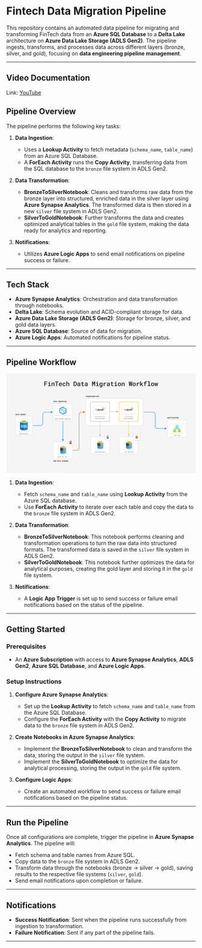# Fintech Data Migration Pipeline

This repository contains an automated data pipeline for migrating and transforming FinTech data from an **Azure SQL Database** to a **Delta Lake** architecture on **Azure Data Lake Storage (ADLS Gen2)**. The pipeline ingests, transforms, and processes data across different layers (bronze, silver, and gold), focusing on **data engineering pipeline management**.

---
## Video Documentation
Link: [YouTube](https://youtu.be/adW2WUgc55s)

## **Pipeline Overview**

The pipeline performs the following key tasks:

1. **Data Ingestion**:
   - Uses a **Lookup Activity** to fetch metadata (`schema_name`, `table_name`) from an Azure SQL Database.
   - A **ForEach Activity** runs the **Copy Activity**, transferring data from the SQL database to the `bronze` file system in ADLS Gen2.

2. **Data Transformation**:
   - **BronzeToSilverNotebook**: Cleans and transforms raw data from the bronze layer into structured, enriched data in the silver layer using **Azure Synapse Analytics**. The transformed data is then stored in a new `silver` file system in ADLS Gen2.
   - **SilverToGoldNotebook**: Further transforms the data and creates optimized analytical tables in the `gold` file system, making the data ready for analytics and reporting.

3. **Notifications**:
   - Utilizes **Azure Logic Apps** to send email notifications on pipeline success or failure.

---

## **Tech Stack**

- **Azure Synapse Analytics**: Orchestration and data transformation through notebooks.
- **Delta Lake**: Schema evolution and ACID-compliant storage for data.
- **Azure Data Lake Storage (ADLS Gen2)**: Storage for bronze, silver, and gold data layers.
- **Azure SQL Database**: Source of data for migration.
- **Azure Logic Apps**: Automated notifications for pipeline status.

---

## **Pipeline Workflow**
![Pipeline Workflow](https://github.com/tahir007malik/fintechDataMigration/blob/main/docs/fintechDataMigration-worflow.png)

1. **Data Ingestion**:
   - Fetch `schema_name` and `table_name` using **Lookup Activity** from the Azure SQL database.
   - Use **ForEach Activity** to iterate over each table and copy the data to the `bronze` file system in ADLS Gen2.

2. **Data Transformation**:
   - **BronzeToSilverNotebook**: This notebook performs cleaning and transformation operations to turn the raw data into structured formats. The transformed data is saved in the `silver` file system in ADLS Gen2.
   - **SilverToGoldNotebook**: This notebook further optimizes the data for analytical purposes, creating the gold layer and storing it in the `gold` file system.

3. **Notifications**:
   - A **Logic App Trigger** is set up to send success or failure email notifications based on the status of the pipeline.

---

## **Getting Started**

### **Prerequisites**
- An **Azure Subscription** with access to **Azure Synapse Analytics**, **ADLS Gen2**, **Azure SQL Database**, and **Azure Logic Apps**.

### **Setup Instructions**
1. **Configure Azure Synapse Analytics**:
   - Set up the **Lookup Activity** to fetch `schema_name` and `table_name` from the Azure SQL Database.
   - Configure the **ForEach Activity** with the **Copy Activity** to migrate data to the `bronze` file system in ADLS Gen2.

2. **Create Notebooks in Azure Synapse Analytics**:
   - Implement the **BronzeToSilverNotebook** to clean and transform the data, storing the output in the `silver` file system.
   - Implement the **SilverToGoldNotebook** to optimize the data for analytical processing, storing the output in the `gold` file system.

3. **Configure Logic Apps**:
   - Create an automated workflow to send success or failure email notifications based on the pipeline status.

---

## **Run the Pipeline**

Once all configurations are complete, trigger the pipeline in **Azure Synapse Analytics**. The pipeline will:

- Fetch schema and table names from Azure SQL.
- Copy data to the `bronze` file system in ADLS Gen2.
- Transform data through the notebooks (bronze -> silver -> gold), saving results to the respective file systems (`silver`, `gold`).
- Send email notifications upon completion or failure.

---

## **Notifications**

- **Success Notification**: Sent when the pipeline runs successfully from ingestion to transformation.
- **Failure Notification**: Sent if any part of the pipeline fails.

---
